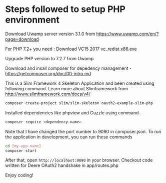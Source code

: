 # Steps followed to setup PHP environment

Download Uwamp server version 3.1.0 from https://www.uwamp.com/en/?page=download 

For PHP 7.2+ you need : Download VC15 2017 vc_redist.x86.exe

Upgrade PHP version to 7.2.7 from Uwamp

Download and insall composer for depedency management - https://getcomposer.org/doc/00-intro.md

This is a Slim Framework 4 Skeleton Application and been created using following command. Learn more about Slimframework from http://www.slimframework.com/docs/v4/

```bash
composer create-project slim/slim-skeleton oauth2-example-slim-php
```

Installed dependencies like phpview and Guzzle using command-

```bash
composer require <dependency-name>
```
Note that I have changed the port number to 9090 in composer.json. To run the application in development, you can run these commands 

```bash
cd [my-app-name]
composer start
```
After that, open `http://localhost:9090` in your browser. Checkout code written for Deere OAuth2 handshake in app/routes.php

Enjoy coding!
